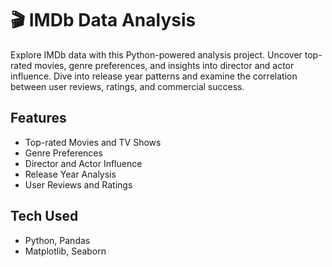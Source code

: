 # 🎬 IMDb Data Analysis

Explore IMDb data with this Python-powered analysis project. Uncover top-rated movies, genre preferences, and insights into director and actor influence. Dive into release year patterns and examine the correlation between user reviews, ratings, and commercial success.

## Features
  - Top-rated Movies and TV Shows
  - Genre Preferences
  - Director and Actor Influence
  - Release Year Analysis
  - User Reviews and Ratings

## Tech Used
  - Python, Pandas
  - Matplotlib, Seaborn
